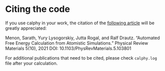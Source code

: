 # Citing the code

If you use calphy in your work, the citation of the [following
article](https://journals.aps.org/prmaterials/abstract/10.1103/PhysRevMaterials.5.103801) will be
greatly appreciated:

Menon, Sarath, Yury Lysogorskiy, Jutta Rogal, and Ralf Drautz.
“Automated Free Energy Calculation from Atomistic Simulations.” Physical Review Materials 5(10), 2021
DOI: 10.1103/PhysRevMaterials.5.103801

For additional publications that need to be cited, please check `calphy.log` file after your calculation.